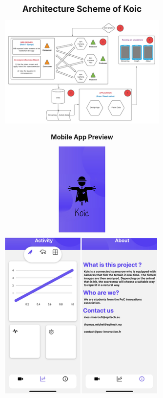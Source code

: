 <h1 align=center>
Architecture Scheme of Koic
</h1>

![](../.github/images/koic-schema.png)



<h2 align=center>
Mobile App Preview
</h2>

<p align=center>
   <img src="../.github/images/Koic-logo.jpg" width="30%" /> 

</p>

<p float="left">
  <img src="../.github/images/Koic-activity.jpg" width="49%" />

  <img src="../.github/images/Koic-about.jpg" width="49%" /> 
</p>
